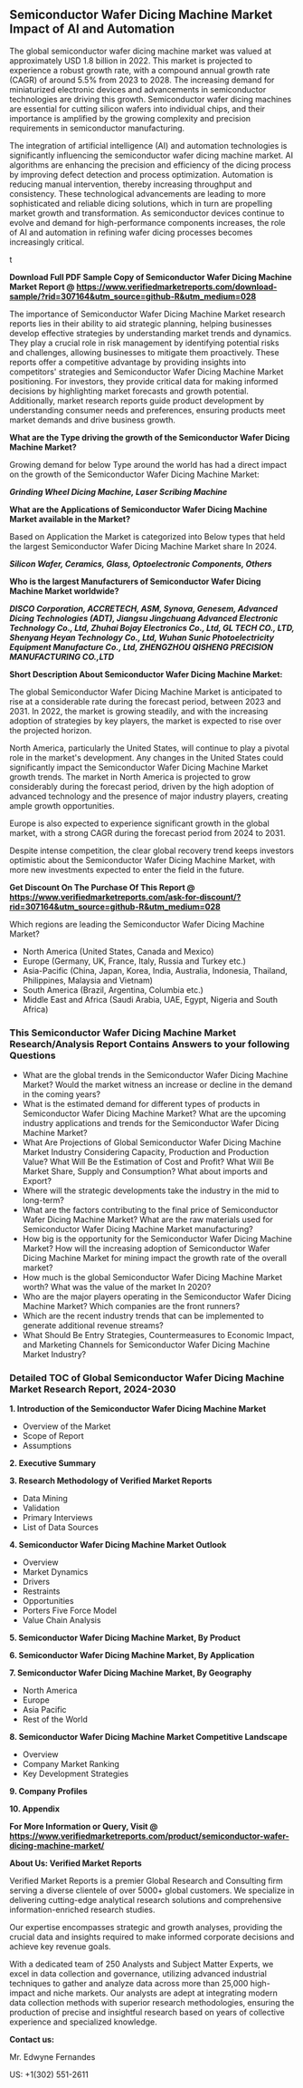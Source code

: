 <h2>Semiconductor Wafer Dicing Machine Market Impact of AI and Automation</h2><p>The global semiconductor wafer dicing machine market was valued at approximately USD 1.8 billion in 2022. This market is projected to experience a robust growth rate, with a compound annual growth rate (CAGR) of around 5.5% from 2023 to 2028. The increasing demand for miniaturized electronic devices and advancements in semiconductor technologies are driving this growth. Semiconductor wafer dicing machines are essential for cutting silicon wafers into individual chips, and their importance is amplified by the growing complexity and precision requirements in semiconductor manufacturing.</p><p>The integration of artificial intelligence (AI) and automation technologies is significantly influencing the semiconductor wafer dicing machine market. AI algorithms are enhancing the precision and efficiency of the dicing process by improving defect detection and process optimization. Automation is reducing manual intervention, thereby increasing throughput and consistency. These technological advancements are leading to more sophisticated and reliable dicing solutions, which in turn are propelling market growth and transformation. As semiconductor devices continue to evolve and demand for high-performance components increases, the role of AI and automation in refining wafer dicing processes becomes increasingly critical.</p>t</p><p id="" class=""><strong>Download Full PDF Sample Copy of Semiconductor Wafer Dicing Machine Market Report @ <a href="https://www.verifiedmarketreports.com/download-sample/?rid=307164&utm_source=github-R&utm_medium=028" target="_blank">https://www.verifiedmarketreports.com/download-sample/?rid=307164&utm_source=github-R&utm_medium=028</a></strong></p><p>The importance of&nbsp;Semiconductor Wafer Dicing Machine Market research reports lies in their ability to aid strategic planning, helping businesses develop effective strategies by understanding market trends and dynamics. They play a crucial role in risk management by identifying potential risks and challenges, allowing businesses to mitigate them proactively. These reports offer a competitive advantage by providing insights into competitors' strategies and Semiconductor Wafer Dicing Machine Market positioning. For investors, they provide critical data for making informed decisions by highlighting market forecasts and growth potential. Additionally, market research reports guide product development by understanding consumer needs and preferences, ensuring products meet market demands and drive business growth.</p><p><strong>What are the&nbsp;Type driving the growth of the Semiconductor Wafer Dicing Machine Market?</strong></p><p id="" class="">Growing demand for below Type around the world has had a direct impact on the growth of the Semiconductor Wafer Dicing Machine Market:</p><em><strong>Grinding Wheel Dicing Machine, Laser Scribing Machine</strong></em></p><strong>What are the&nbsp;Applications&nbsp;of Semiconductor Wafer Dicing Machine Market available in the Market?</strong></p><p id="" class="">Based on Application the Market is categorized into Below types that held the largest Semiconductor Wafer Dicing Machine Market share In 2024.</p><em><strong>Silicon Wafer, Ceramics, Glass, Optoelectronic Components, Others</strong></em></p><strong>Who is the largest Manufacturers of Semiconductor Wafer Dicing Machine Market worldwide?</strong></p><p><em><strong>DISCO Corporation, ACCRETECH, ASM, Synova, Genesem, Advanced Dicing Technologies (ADT), Jiangsu Jingchuang Advanced Electronic Technology Co., Ltd, Zhuhai Bojay Electronics Co., Ltd, GL TECH CO., LTD, Shenyang Heyan Technology Co., Ltd, Wuhan Sunic Photoelectricity Equipment Manufacture Co., Ltd, ZHENGZHOU QISHENG PRECISION MANUFACTURING CO.,LTD</strong></em></p><p id="" class=""><strong>Short Description About Semiconductor Wafer Dicing Machine Market:</strong></p><p>The global Semiconductor Wafer Dicing Machine Market is anticipated to rise at a considerable rate during the forecast period, between 2023 and 2031. In 2022, the market is growing steadily, and with the increasing adoption of strategies by key players, the market is expected to rise over the projected horizon.</p><p>North America, particularly the United States, will continue to play a pivotal role in the market's development. Any changes in the United States could significantly impact the Semiconductor Wafer Dicing Machine Market growth trends. The market in North America is projected to grow considerably during the forecast period, driven by the high adoption of advanced technology and the presence of major industry players, creating ample growth opportunities.</p><p>Europe is also expected to experience significant growth in the global market, with a strong CAGR during the forecast period from 2024 to 2031.</p><p>Despite intense competition, the clear global recovery trend keeps investors optimistic about the Semiconductor Wafer Dicing Machine Market, with more new investments expected to enter the field in the future.</p><p id="" class=""><strong>Get Discount On The Purchase Of This Report @ <a href="https://www.verifiedmarketreports.com/ask-for-discount/?rid=307164&utm_source=github-R&utm_medium=028" target="_blank">https://www.verifiedmarketreports.com/ask-for-discount/?rid=307164&utm_source=github-R&utm_medium=028</a></strong></p>Which regions are leading the Semiconductor Wafer Dicing Machine Market?</p><ul><li>North America (United States, Canada and Mexico)</li><li>Europe (Germany, UK, France, Italy, Russia and Turkey etc.)</li><li>Asia-Pacific (China, Japan, Korea, India, Australia, Indonesia, Thailand, Philippines, Malaysia and Vietnam)</li><li>South America (Brazil, Argentina, Columbia etc.)</li><li>Middle East and Africa (Saudi Arabia, UAE, Egypt, Nigeria and South Africa)</li></ul><h3 id="" class="">This Semiconductor Wafer Dicing Machine Market Research/Analysis Report Contains Answers to your following Questions</h3><ul><li>What are the global trends in the Semiconductor Wafer Dicing Machine Market? Would the market witness an increase or decline in the demand in the coming years?</li><li>What is the estimated demand for different types of products in Semiconductor Wafer Dicing Machine Market? What are the upcoming industry applications and trends for the Semiconductor Wafer Dicing Machine Market?</li><li>What Are Projections of Global Semiconductor Wafer Dicing Machine Market Industry Considering Capacity, Production and Production Value? What Will Be the Estimation of Cost and Profit? What Will Be Market Share, Supply and Consumption? What about imports and Export?</li><li>Where will the strategic developments take the industry in the mid to long-term?</li><li>What are the factors contributing to the final price of Semiconductor Wafer Dicing Machine Market? What are the raw materials used for Semiconductor Wafer Dicing Machine Market manufacturing?</li><li>How big is the opportunity for the Semiconductor Wafer Dicing Machine Market? How will the increasing adoption of Semiconductor Wafer Dicing Machine Market for mining impact the growth rate of the overall market?</li><li>How much is the global Semiconductor Wafer Dicing Machine Market worth? What was the value of the market In 2020?</li><li>Who are the major players operating in the Semiconductor Wafer Dicing Machine Market? Which companies are the front runners?</li><li>Which are the recent industry trends that can be implemented to generate additional revenue streams?</li><li>What Should Be Entry Strategies, Countermeasures to Economic Impact, and Marketing Channels for Semiconductor Wafer Dicing Machine Market Industry?</li></ul><h3 id="" class="">Detailed TOC of Global Semiconductor Wafer Dicing Machine Market Research Report, 2024-2030</h3><p id="" class=""><strong>1. Introduction of the Semiconductor Wafer Dicing Machine Market</strong></p><ul><li>Overview of the Market</li><li>Scope of Report</li><li>Assumptions</li></ul><p id="" class=""><strong>2. Executive Summary</strong></p><p id="" class=""><strong>3. Research Methodology of Verified Market Reports</strong></p><ul><li>Data Mining</li><li>Validation</li><li>Primary Interviews</li><li>List of Data Sources</li></ul><p id="" class=""><strong>4. Semiconductor Wafer Dicing Machine Market Outlook</strong></p><ul><li>Overview</li><li>Market Dynamics</li><li>Drivers</li><li>Restraints</li><li>Opportunities</li><li>Porters Five Force Model</li><li>Value Chain Analysis</li></ul><p id="" class=""><strong>5. Semiconductor Wafer Dicing Machine Market, By Product</strong></p><p id="" class=""><strong>6. Semiconductor Wafer Dicing Machine Market, By Application</strong></p><p id="" class=""><strong>7. Semiconductor Wafer Dicing Machine Market, By Geography</strong></p><ul><li>North America</li><li>Europe</li><li>Asia Pacific</li><li>Rest of the World</li></ul><p id="" class=""><strong>8. Semiconductor Wafer Dicing Machine Market Competitive Landscape</strong></p><ul><li>Overview</li><li>Company Market Ranking</li><li>Key Development Strategies</li></ul><p id="" class=""><strong>9. Company Profiles</strong></p><p id="" class=""><strong>10. Appendix</strong></p><p id="" class=""><strong>For More Information or Query, Visit @ <a href="https://www.verifiedmarketreports.com/product/semiconductor-wafer-dicing-machine-market/" target="_blank">https://www.verifiedmarketreports.com/product/semiconductor-wafer-dicing-machine-market/</a></strong></p><p id="" class=""><strong>About Us: Verified Market Reports</strong></p><p id="" class="">Verified Market Reports is a premier Global Research and Consulting firm serving a diverse clientele of over 5000+ global customers. We specialize in delivering cutting-edge analytical research solutions and comprehensive information-enriched research studies.</p><p id="" class="">Our expertise encompasses strategic and growth analyses, providing the crucial data and insights required to make informed corporate decisions and achieve key revenue goals.</p><p id="" class="">With a dedicated team of 250 Analysts and Subject Matter Experts, we excel in data collection and governance, utilizing advanced industrial techniques to gather and analyze data across more than 25,000 high-impact and niche markets. Our analysts are adept at integrating modern data collection methods with superior research methodologies, ensuring the production of precise and insightful research based on years of collective experience and specialized knowledge.</p><p id="" class=""><strong>Contact us:</strong></p><p id="" class="">Mr. Edwyne Fernandes</p><p id="" class="">US: +1(302) 551-2611</p>